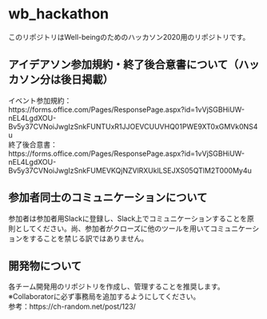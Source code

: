 # wb_hackathon
このリポジトリはWell-beingのためのハッカソン2020用のリポジトリです。</br>
<h2>アイデアソン参加規約・終了後合意書について（ハッカソン分は後日掲載）</h2>
イベント参加規約：</br>
https://forms.office.com/Pages/ResponsePage.aspx?id=1vVjSGBHiUW-nEL4LgdXOU-Bv5y37CVNoiJwgIzSnkFUNTUxR1JJOEVCUUVHQ01PWE9XT0xGMVk0NS4u</br>
終了後合意書：</br>
https://forms.office.com/Pages/ResponsePage.aspx?id=1vVjSGBHiUW-nEL4LgdXOU-Bv5y37CVNoiJwgIzSnkFUMEVKQjNZVlRXUklLSEJXS05QTlM2T000My4u</br>
<h2>参加者同士のコミュニケーションについて</h2>
参加者は参加者用Slackに登録し、Slack上でコミュニケーションすることを原則としてください。尚、参加者がクローズに他のツールを用いてコミュニケーションをすることを禁じる訳ではありません。</br>
<h2>開発物について</h2>
各チーム開発用のリポジトリを作成し、管理することを推奨します。</br>
※Collaboratorに必ず事務局を追加するようにしてください。</br>
参考：https://ch-random.net/post/123/







